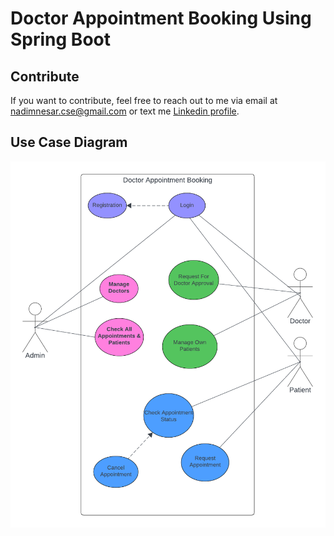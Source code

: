 # Doctor Appointment Booking Using Spring Boot

## Contribute
If you want to contribute, feel free to reach out to me via email at [nadimnesar.cse@gmail.com](mailto:nadimnesar.cse@gmail.com) or text me [Linkedin profile](https://www.linkedin.com/in/nadimnesar/).

## Use Case Diagram
<img src="/src/main/resources/static/img/uml.png">